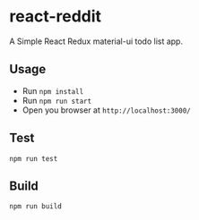 # react-reddit

A Simple React Redux material-ui todo list app.

## Usage

* Run `npm install`
* Run `npm run start`
* Open you browser at `http://localhost:3000/`

## Test

`npm run test`

## Build

`npm run build`


